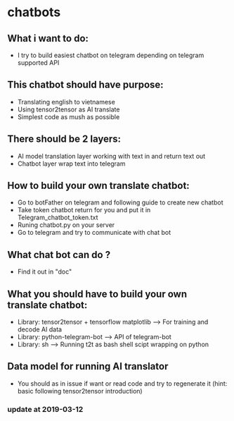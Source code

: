 # chatbots

## What i want to do:
- I try to build easiest chatbot on telegram depending on telegram supported API

## This chatbot should have purpose:
- Translating english to vietnamese
- Using tensor2tensor as AI translate
- Simplest code as mush as possible

## There should be 2 layers:
- AI model translation layer working with text in and return text out
- Chatbot layer wrap text into telegram

## How to build your own translate chatbot:
- Go to botFather on telegram and following guide to create new chatbot
- Take token chatbot return for you and put it in Telegram_chatbot_token.txt
- Runing chatbot.py on your server
- Go to telegram and try to communicate with chat bot

## What chat bot can do ?
- Find it out in "doc"

## What you should have to build your own translate chatbot:
- Library: tensor2tensor + tensorflow matplotlib --> For training and decode AI data
- Library: python-telegram-bot --> API of telegram-bot
- Library: sh --> Running t2t as bash shell scipt wrapping on python

## Data model for running AI translator
- You should as in issue if want or read code and try to regenerate it (hint: basic following tensor2tensor introduction)

### update at 2019-03-12
